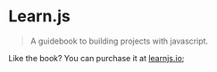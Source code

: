 # Learn.js
> A guidebook to building projects with javascript.

Like the book? You can purchase it at [learnjs.io](http://learnjs.io);



